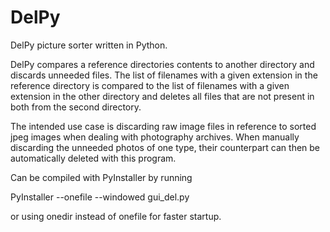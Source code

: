 # DelPy
DelPy picture sorter written in Python.

DelPy compares a reference directories contents to another directory and discards unneeded files. The list of filenames with a given extension in the reference directory is compared to the list of filenames with a given extension in the other directory and deletes all files that are not present in both from the second directory.

The intended use case is discarding raw image files in reference to sorted jpeg images when dealing with photography archives. When manually discarding the unneeded photos of one type, their counterpart can then be automatically deleted with this program.

Can be compiled with PyInstaller by running

  PyInstaller --onefile --windowed gui_del.py

or using onedir instead of onefile for faster startup.
